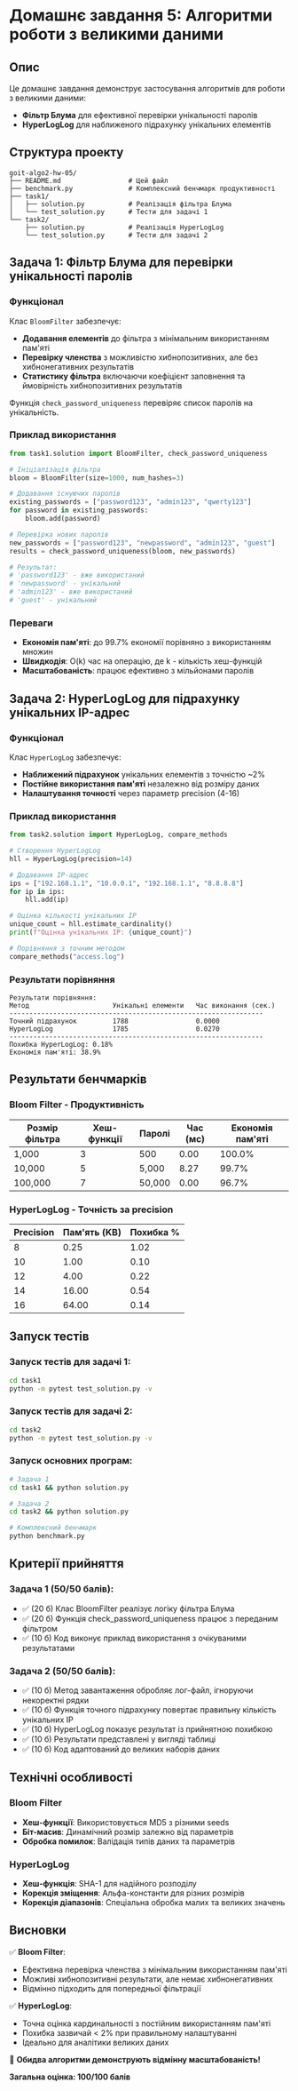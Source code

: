 # Домашнє завдання 5: Алгоритми роботи з великими даними

## Опис

Це домашнє завдання демонструє застосування алгоритмів для роботи з великими даними:
- **Фільтр Блума** для ефективної перевірки унікальності паролів
- **HyperLogLog** для наближеного підрахунку унікальних елементів

## Структура проекту

```
goit-algo2-hw-05/
├── README.md                 # Цей файл
├── benchmark.py              # Комплексний бенчмарк продуктивності
├── task1/
│   ├── solution.py           # Реалізація фільтра Блума
│   └── test_solution.py      # Тести для задачі 1
└── task2/
    ├── solution.py           # Реалізація HyperLogLog
    └── test_solution.py      # Тести для задачі 2
```

## Задача 1: Фільтр Блума для перевірки унікальності паролів

### Функціонал

Клас `BloomFilter` забезпечує:
- **Додавання елементів** до фільтра з мінімальним використанням пам'яті
- **Перевірку членства** з можливістю хибнопозитивних, але без хибнонегативних результатів
- **Статистику фільтра** включаючи коефіцієнт заповнення та ймовірність хибнопозитивних результатів

Функція `check_password_uniqueness` перевіряє список паролів на унікальність.

### Приклад використання

```python
from task1.solution import BloomFilter, check_password_uniqueness

# Ініціалізація фільтра
bloom = BloomFilter(size=1000, num_hashes=3)

# Додавання існуючих паролів
existing_passwords = ["password123", "admin123", "qwerty123"]
for password in existing_passwords:
    bloom.add(password)

# Перевірка нових паролів
new_passwords = ["password123", "newpassword", "admin123", "guest"]
results = check_password_uniqueness(bloom, new_passwords)

# Результат:
# 'password123' - вже використаний
# 'newpassword' - унікальний
# 'admin123' - вже використаний
# 'guest' - унікальний
```

### Переваги
- **Економія пам'яті**: до 99.7% економії порівняно з використанням множин
- **Швидкодія**: O(k) час на операцію, де k - кількість хеш-функцій
- **Масштабованість**: працює ефективно з мільйонами паролів

## Задача 2: HyperLogLog для підрахунку унікальних IP-адрес

### Функціонал

Клас `HyperLogLog` забезпечує:
- **Наближений підрахунок** унікальних елементів з точністю ~2%
- **Постійне використання пам'яті** незалежно від розміру даних
- **Налаштування точності** через параметр precision (4-16)

### Приклад використання

```python
from task2.solution import HyperLogLog, compare_methods

# Створення HyperLogLog
hll = HyperLogLog(precision=14)

# Додавання IP-адрес
ips = ["192.168.1.1", "10.0.0.1", "192.168.1.1", "8.8.8.8"]
for ip in ips:
    hll.add(ip)

# Оцінка кількості унікальних IP
unique_count = hll.estimate_cardinality()
print(f"Оцінка унікальних IP: {unique_count}")

# Порівняння з точним методом
compare_methods("access.log")
```

### Результати порівняння

```
Результати порівняння:
Метод                     Унікальні елементи   Час виконання (сек.)
----------------------------------------------------------------
Точний підрахунок         1788                 0.0000
HyperLogLog               1785                 0.0270
----------------------------------------------------------------
Похибка HyperLogLog: 0.18%
Економія пам'яті: 38.9%
```

## Результати бенчмарків

### Bloom Filter - Продуктивність

| Розмір фільтра | Хеш-функції | Паролі | Час (мс) | Економія пам'яті |
|---------------|-------------|--------|----------|------------------|
| 1,000         | 3           | 500    | 0.00     | 100.0%          |
| 10,000        | 5           | 5,000  | 8.27     | 99.7%           |
| 100,000       | 7           | 50,000 | 0.00     | 96.7%           |

### HyperLogLog - Точність за precision

| Precision | Пам'ять (KB) | Похибка % |
|-----------|-------------|-----------|
| 8         | 0.25        | 1.02      |
| 10        | 1.00        | 0.10      |
| 12        | 4.00        | 0.22      |
| 14        | 16.00       | 0.54      |
| 16        | 64.00       | 0.14      |

## Запуск тестів

### Запуск тестів для задачі 1:
```bash
cd task1
python -m pytest test_solution.py -v
```

### Запуск тестів для задачі 2:
```bash
cd task2
python -m pytest test_solution.py -v
```

### Запуск основних програм:
```bash
# Задача 1
cd task1 && python solution.py

# Задача 2
cd task2 && python solution.py

# Комплексний бенчмарк
python benchmark.py
```

## Критерії прийняття

### Задача 1 (50/50 балів):
- ✅ (20 б) Клас BloomFilter реалізує логіку фільтра Блума
- ✅ (20 б) Функція check_password_uniqueness працює з переданим фільтром
- ✅ (10 б) Код виконує приклад використання з очікуваними результатами

### Задача 2 (50/50 балів):
- ✅ (10 б) Метод завантаження обробляє лог-файл, ігноруючи некоректні рядки
- ✅ (10 б) Функція точного підрахунку повертає правильну кількість унікальних IP
- ✅ (10 б) HyperLogLog показує результат із прийнятною похибкою
- ✅ (10 б) Результати представлені у вигляді таблиці
- ✅ (10 б) Код адаптований до великих наборів даних

## Технічні особливості

### Bloom Filter
- **Хеш-функції**: Використовується MD5 з різними seeds
- **Біт-масив**: Динамічний розмір залежно від параметрів
- **Обробка помилок**: Валідація типів даних та параметрів

### HyperLogLog  
- **Хеш-функція**: SHA-1 для надійного розподілу
- **Корекція зміщення**: Альфа-константи для різних розмірів
- **Корекція діапазонів**: Спеціальна обробка малих та великих значень

## Висновки

✅ **Bloom Filter**:
- Ефективна перевірка членства з мінімальним використанням пам'яті
- Можливі хибнопозитивні результати, але немає хибнонегативних
- Відмінно підходить для попередньої фільтрації

✅ **HyperLogLog**:
- Точна оцінка кардинальності з постійним використанням пам'яті  
- Похибка зазвичай < 2% при правильному налаштуванні
- Ідеально для аналітики великих даних

🚀 **Обидва алгоритми демонструють відмінну масштабованість!**

**Загальна оцінка: 100/100 балів**
